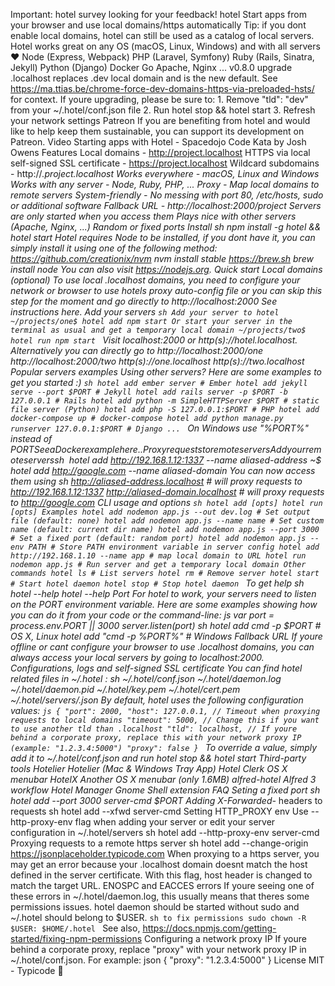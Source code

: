 Important: hotel survey looking for your feedback! hotel Start apps from your browser and use local domains/https automatically Tip: if you dont enable local domains, hotel can still be used as a catalog of local servers. Hotel works great on any OS (macOS, Linux, Windows) and with all servers :heart: Node (Express, Webpack) PHP (Laravel, Symfony) Ruby (Rails, Sinatra, Jekyll) Python (Django) Docker Go Apache, Nginx ... v0.8.0 upgrade .localhost replaces .dev local domain and is the new default. See https://ma.ttias.be/chrome-force-dev-domains-https-via-preloaded-hsts/ for context. If youre upgrading, please be sure to: 1. Remove "tld": "dev" from your ~/.hotel/conf.json file 2. Run hotel stop && hotel start 3. Refresh your network settings Patreon If you are benefiting from hotel and would like to help keep them sustainable, you can support its development on Patreon. Video Starting apps with Hotel - Spacedojo Code Kata by Josh Owens Features Local domains - http://project.localhost HTTPS via local self-signed SSL certificate - https://project.localhost Wildcard subdomains - http://*.project.localhost Works everywhere - macOS, Linux and Windows Works with any server - Node, Ruby, PHP, ... Proxy - Map local domains to remote servers System-friendly - No messing with port 80, /etc/hosts, sudo or additional software Fallback URL - http://localhost:2000/project Servers are only started when you access them Plays nice with other servers (Apache, Nginx, ...) Random or fixed ports Install sh npm install -g hotel && hotel start Hotel requires Node to be installed, if you dont have it, you can simply install it using one of the following method: https://github.com/creationix/nvm nvm install stable https://brew.sh brew install node You can also visit https://nodejs.org. Quick start Local domains (optional) To use local .localhost domains, you need to configure your network or browser to use hotels proxy auto-config file or you can skip this step for the moment and go directly to http://localhost:2000 See instructions here. Add your servers ```sh Add your server to hotel ~/projects/one$ hotel add npm start Or start your server in the terminal as usual and get a temporary local domain ~/projects/two$ hotel run npm start ``` Visit localhost:2000 or http(s)://hotel.localhost. Alternatively you can directly go to http://localhost:2000/one http://localhost:2000/two http(s)://one.localhost http(s)://two.localhost Popular servers examples Using other servers? Here are some examples to get you started :) ```sh hotel add ember server # Ember hotel add jekyll serve --port $PORT # Jekyll hotel add rails server -p $PORT -b 127.0.0.1 # Rails hotel add python -m SimpleHTTPServer $PORT # static file server (Python) hotel add php -S 127.0.0.1:$PORT # PHP hotel add docker-compose up # docker-compose hotel add python manage.py runserver 127.0.0.1:$PORT # Django ... ``` On Windows use "%PORT%" instead of $PORT See a Docker example here.. Proxy requests to remote servers Add your remote servers sh ~$ hotel add http://192.168.1.12:1337 --name aliased-address ~$ hotel add http://google.com --name aliased-domain You can now access them using sh http://aliased-address.localhost # will proxy requests to http://192.168.1.12:1337 http://aliased-domain.localhost # will proxy requests to http://google.com CLI usage and options ```sh hotel add [opts] hotel run [opts] Examples hotel add nodemon app.js --out dev.log # Set output file (default: none) hotel add nodemon app.js --name name # Set custom name (default: current dir name) hotel add nodemon app.js --port 3000 # Set a fixed port (default: random port) hotel add nodemon app.js --env PATH # Store PATH environment variable in server config hotel add http://192.168.1.10 --name app # map local domain to URL hotel run nodemon app.js # Run server and get a temporary local domain Other commands hotel ls # List servers hotel rm # Remove server hotel start # Start hotel daemon hotel stop # Stop hotel daemon ``` To get help sh hotel --help hotel --help <cmd> Port For hotel to work, your servers need to listen on the PORT environment variable. Here are some examples showing how you can do it from your code or the command-line: js var port = process.env.PORT || 3000 server.listen(port) sh hotel add cmd -p $PORT # OS X, Linux hotel add "cmd -p %PORT%" # Windows Fallback URL If youre offline or cant configure your browser to use .localhost domains, you can always access your local servers by going to localhost:2000. Configurations, logs and self-signed SSL certificate You can find hotel related files in ~/.hotel : sh ~/.hotel/conf.json ~/.hotel/daemon.log ~/.hotel/daemon.pid ~/.hotel/key.pem ~/.hotel/cert.pem ~/.hotel/servers/<app-name>.json By default, hotel uses the following configuration values: ```js { "port": 2000, "host": 127.0.0.1, // Timeout when proxying requests to local domains "timeout": 5000, // Change this if you want to use another tld than .localhost "tld": localhost, // If youre behind a corporate proxy, replace this with your network proxy IP (example: "1.2.3.4:5000") "proxy": false } ``` To override a value, simply add it to ~/.hotel/conf.json and run hotel stop && hotel start Third-party tools Hotelier Hotelier (Mac & Windows Tray App) Hotel Clerk OS X menubar HotelX Another OS X menubar (only 1.6MB) alfred-hotel Alfred 3 workflow Hotel Manager Gnome Shell extension FAQ Seting a fixed port sh hotel add --port 3000 server-cmd $PORT Adding X-Forwarded-* headers to requests sh hotel add --xfwd server-cmd Setting HTTP_PROXY env Use --http-proxy-env flag when adding your server or edit your server configuration in ~/.hotel/servers sh hotel add --http-proxy-env server-cmd Proxying requests to a remote https server sh hotel add --change-origin https://jsonplaceholder.typicode.com When proxying to a https server, you may get an error because your .localhost domain doesnt match the host defined in the server certificate. With this flag, host header is changed to match the target URL. ENOSPC and EACCES errors If youre seeing one of these errors in ~/.hotel/daemon.log, this usually means that theres some permissions issues. hotel daemon should be started without sudo and ~/.hotel should belong to $USER. ```sh to fix permissions sudo chown -R $USER: $HOME/.hotel ``` See also, https://docs.npmjs.com/getting-started/fixing-npm-permissions Configuring a network proxy IP If youre behind a corporate proxy, replace "proxy" with your network proxy IP in ~/.hotel/conf.json. For example: json { "proxy": "1.2.3.4:5000" } License MIT - Typicode :cactus: